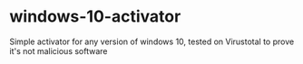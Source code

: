 # windows-10-activator
Simple activator for any version of windows 10, tested on Virustotal to prove it's not malicious software
